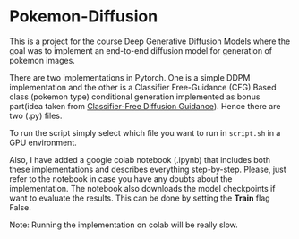 # Pokemon-Diffusion
This is a project for the course Deep Generative Diffusion Models where the goal was to implement an end-to-end diffusion model for generation of pokemon images.

There are two implementations in Pytorch. One is a simple DDPM implementation and the other is a Classifier Free-Guidance (CFG) Based class (pokemon type) conditional generation implemented as bonus part(idea taken from [Classifier-Free Diffusion Guidance](https://arxiv.org/abs/2207.12598)). Hence there are two (.py) files. 

To run the script simply select which file you want to run in ```script.sh``` in a GPU environment. 

Also, I have added a google colab notebook (.ipynb) that includes both these implementations and describes everything step-by-step. Please, just refer to the notebook in case you have any doubts about the implementation. The notebook also downloads the model checkpoints if want to evaluate the results. This can be done by setting the **Train** flag False.

Note: Running the implementation on colab will be really slow.

